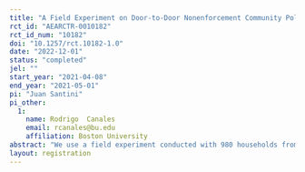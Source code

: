 ```yaml
---
title: "A Field Experiment on Door-to-Door Nonenforcement Community Policing Visits: Trust and Cooperation"
rct_id: "AEARCTR-0010182"
rct_id_num: "10182"
doi: "10.1257/rct.10182-1.0"
date: "2022-12-01"
status: "completed"
jel: ""
start_year: "2021-04-08"
end_year: "2021-05-01"
pi: "Juan Santini"
pi_other:
  1:
    name: Rodrigo  Canales
    email: rcanales@bu.edu
    affiliation: Boston University
abstract: "We use a field experiment conducted with 980 households from San Luis Potosi, Mexico, to estimate whether the verbal and visual communication of police officers affects the actions, attitudes, and perceptions of the citizens with whom they interact. Randomly selected households received unannounced nonenforcement visits by police officers. Households were randomly assigned to receive one type of visual communication (tactical uniform versus proximity uniform) and one type of verbal communication (proximity message versus no message). The visits were implemented individually by police officers and lasted approximately 15 minutes. The essence of the visit was a nonenforcement interaction between a police officer and a citizen, in which the police officer conducted a structured survey with the citizen. The survey attempted to diagnose security problems faced by the community and general citizens’ attitudes and perceptions toward the police."
layout: registration
---
```


